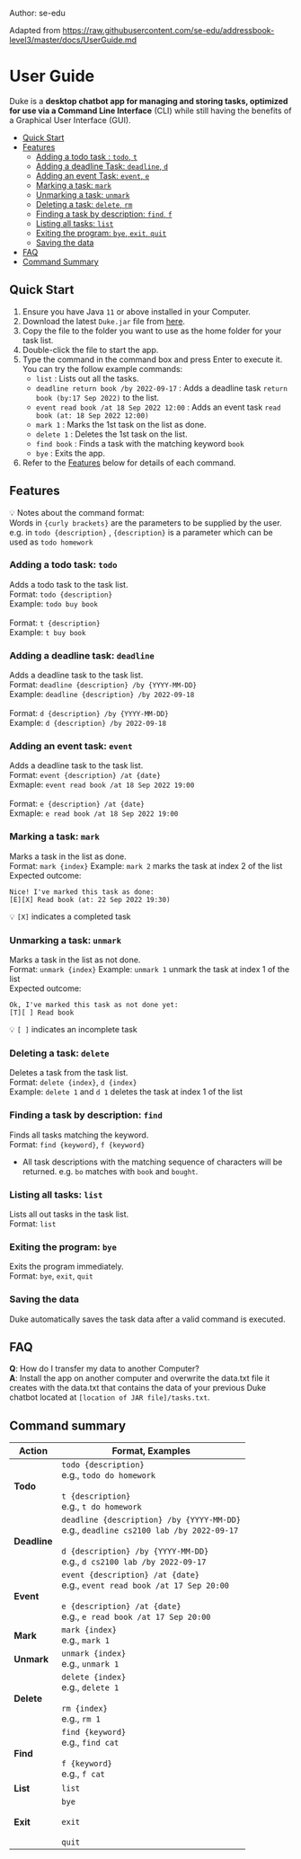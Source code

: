 Author: se-edu

Adapted from https://raw.githubusercontent.com/se-edu/addressbook-level3/master/docs/UserGuide.md
# User Guide


Duke is a **desktop chatbot app for managing and storing tasks, optimized for use via a Command Line Interface** (CLI) while still having the benefits of a Graphical User Interface (GUI). <br>

- [Quick Start](#quick-start)
- [Features](#features)
    * [Adding a todo task : `todo`, `t`](#adding-a-todo-task-todo)
    * [Adding a deadline Task: `deadline`, `d`](#adding-a-deadline-task-deadline)
    * [Adding an event Task: `event`, `e`](#adding-an-event-task-event)
    * [Marking a task: `mark`](#marking-a-task-mark)
    * [Unmarking a task: `unmark`](#unmarking-a-task-unmark)
    * [Deleting a task: `delete`, `rm`](#deleting-a-task-delete)
    * [Finding a task by description: `find`, `f`](#finding-a-task-by-description-find)
    * [Listing all tasks: `list`](#listing-all-tasks-list)
    * [Exiting the program: `bye`, `exit`, `quit`](#exiting-the-program-bye)
    * [Saving the data](#saving-the-data)
- [FAQ](#faq)
- [Command Summary](#command-summary)

## Quick Start
1. Ensure you have Java `11` or above installed in your Computer.
2. Download the latest `Duke.jar` file from [here](https://github.com/jovitaanderson/ip/releases/tag/A-Release).
3. Copy the file to the folder you want to use as the home folder for your task list.
4. Double-click the file to start the app. 
5. Type the command in the command box and press Enter to execute it. You can try the follow example commands:
    - `list` : Lists out all the tasks.
    - `deadline return book /by 2022-09-17` : Adds a deadline task `return book (by:17 Sep 2022)` to the list.
    - `event read book /at 18 Sep 2022 12:00` : Adds an event task `read book (at: 18 Sep 2022 12:00)`
    - `mark 1` : Marks the 1st task on the list as done.
    - `delete 1` : Deletes the 1st task on the list.
    - `find book` : Finds a task with the matching keyword `book`
    - `bye` : Exits the app.
6. Refer to the [Features](#Features) below for details of each command.

##  Features
💡 Notes about the command format: <br>
Words in `{curly brackets}` are the parameters to be supplied by the user. <br>
e.g. in `todo {description}` , `{description}` is a parameter which can be used as `todo homework`

### Adding a todo task: `todo`
Adds a todo task to the task list. <br>
Format: `todo {description}` <br>
Example: `todo buy book`
<br> <br>
Format: `t {description}` <br>
Example: `t buy book`

### Adding a deadline task: `deadline`
Adds a deadline task to the task list. <br>
Format: `deadline {description} /by {YYYY-MM-DD}` <br>
Example: `deadline {description} /by 2022-09-18`
<br> <br>
Format: `d {description} /by {YYYY-MM-DD}` <br>
Example: `d {description} /by 2022-09-18`
### Adding an event task: `event`
Adds a deadline task to the task list. <br>
Format: `event {description} /at {date}` <br>
Exmaple: `event read book /at 18 Sep 2022 19:00`
<br> <br>
Format: `e {description} /at {date}` <br>
Exmaple: `e read book /at 18 Sep 2022 19:00`

### Marking a task: `mark`
Marks a task in the list as done.<br>
Format: `mark {index}`
Example: `mark 2` marks the task at index 2 of the list <br>
Expected outcome:
```
Nice! I've marked this task as done:
[E][X] Read book (at: 22 Sep 2022 19:30)
```
💡 `[X]` indicates a completed task

### Unmarking a task: `unmark`
Marks a task in the list as not done.<br>
Format: `unmark {index}`
Example: `unmark 1` unmark the task at index 1 of the list <br>
Expected outcome:
```
Ok, I've marked this task as not done yet:
[T][ ] Read book
```
💡 `[ ]` indicates an incomplete task

### Deleting a task: `delete`
Deletes a task from the task list.<br>
Format: `delete {index}`, `d {index}` <br>
Example: `delete 1` and `d 1` deletes the task at index 1 of the list

### Finding a task by description: `find`
Finds all tasks matching the keyword.<br>
Format: `find {keyword}`, `f {keyword}`
-  All task descriptions with the matching sequence of characters will be returned. e.g. `bo` matches with `book` and `bought`.

### Listing all tasks: `list`
Lists all out tasks in the task list.<br>
Format: `list`

### Exiting the program: `bye`
Exits the program immediately.<br>
Format: `bye`, `exit`, `quit`

### Saving the data
Duke automatically saves the task data after a valid command is executed. 

## FAQ
**Q**: How do I transfer my data to another Computer? <br>
**A**: Install the app on another computer and overwrite the data.txt file it creates with the data.txt that contains the data of your previous Duke chatbot located at `[location of JAR file]/tasks.txt`. <br>

## Command summary

Action | Format, Examples
--------|------------------
**Todo** | `todo {description}` <br> e.g., `todo do homework` <br> <br> `t {description}` <br> e.g., `t do homework`
**Deadline** | `deadline {description} /by {YYYY-MM-DD}` <br> e.g., `deadline cs2100 lab /by 2022-09-17`<br> <br> `d {description} /by {YYYY-MM-DD}`<br> e.g., `d cs2100 lab /by 2022-09-17`
**Event** | `event {description} /at {date}` <br> e.g., `event read book /at 17 Sep 20:00` <br> <br> `e {description} /at {date}`<br> e.g., `e read book /at 17 Sep 20:00`
**Mark** | `mark {index}`<br> e.g., `mark 1`
**Unmark** | `unmark {index}`<br> e.g., `unmark 1`
**Delete** | `delete {index}`<br> e.g., `delete 1`<br> <br>`rm {index}` <br> e.g., `rm 1`
**Find** | `find {keyword}` <br> e.g., `find cat`  <br> <br>`f {keyword}` <br> e.g., `f cat`
**List** | `list`
**Exit** | `bye`<br><br>`exit`<br><br>`quit`
